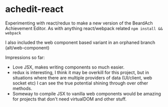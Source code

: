 # achedit-react
Experimenting with react/redux to make a new version of the BeardAch Achievement Editor. 
As with anything react/webpack related `npm install && webpack` 

I also included the web component based variant in an orphaned branch (alt/web-component)

Impressions so far:
* Love JSX, makes writing components so much easier.
* redux is interesting, I think it may be overkill for this project, but in situations where there are multiple providers of data (UI/client, web socket etc) I can see the true potential shining through over other methods.
* Someway to compile JSX to vanilla web components would be amazing for projects that don't need virtualDOM and other stuff.
